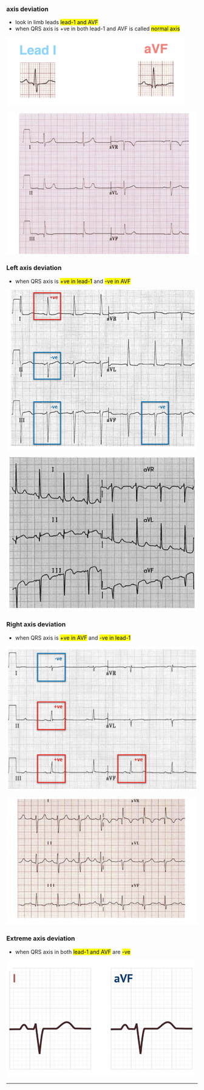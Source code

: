 ### axis deviation
- look in limb leads <mark>lead-1 and AVF</mark>
- when QRS axis is +ve in both lead-1 and AVF is called <mark>normal axis</mark>

![](./imgs/normal-axis.png)

![](./imgs/normalAxis2.png)

### Left axis deviation
- when QRS axis is <mark>+ve in lead-1</mark> and <mark>-ve in AVF</mark>

![](./imgs/LAD.png)

![](./imgs/leftAxis2.png)

### Right axis deviation
- when QRS axis is <mark>+ve in AVF</mark> and <mark>-ve in lead-1</mark>

![](./imgs/RAD.png)

![](./imgs/rightAxis2.png)

### Extreme axis deviation
- when QRS axis in both <mark>lead-1 and AVF</mark> are <mark>-ve</mark>

![](./imgs/Extreme-axis.png)

----------